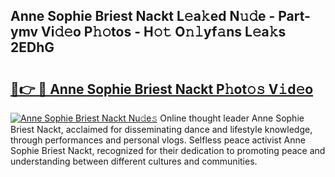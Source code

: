 ## Anne Sophie Briest Nackt L𝚎a𝚔ed N𝚞𝚍e - Part-ymv Vi𝚍𝚎o P𝚑𝚘tos - H𝚘𝚝 O𝚗𝚕yf𝚊ns L𝚎a𝚔s 2EDhG

# <h2><a href="http://kf2x3v.oniu.top/?m=Anne+Sophie+Briest+Nackt">🔗👉 🔴 Anne Sophie Briest Nackt P𝚑ot𝚘𝚜 V𝚒d𝚎o</a></h2>

[![Anne Sophie Briest Nackt Nu𝚍e𝚜](https://i.imgur.com/0qMVB7G.gif)](http://kf2x3v.oniu.top/?m=Anne+Sophie+Briest+Nackt)
Online thought leader Anne Sophie Briest Nackt, acclaimed for disseminating dance and lifestyle knowledge, through performances and personal vlogs. Selfless peace activist Anne Sophie Briest Nackt, recognized for their dedication to promoting peace and understanding between different cultures and communities.  
